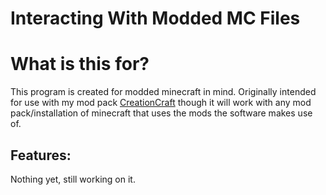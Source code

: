# Interacting With Modded MC Files
# What is this for?
This program is created for modded minecraft in mind. Originally intended for use with my mod pack [CreationCraft](http://https://minecraft.curseforge.com/projects/creationcraft "CreationCraft") though it will work with any mod pack/installation of minecraft that uses the mods the software makes use of.

## Features:
Nothing yet, still working on it.